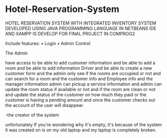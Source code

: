 # Hotel-Reservation-System


HOTEL RESERVATION SYSTEM WITH INTEGRATED INVENTORY SYSTEM DEVELOPED USING JAVA PROGRAMMING LANGUAGE IN NETBEANS IDE AND XAMPP IS DEVELOP FOR FINAL PROJECT IN COMPROG2


Include features:
• Login
• Admin Control


The Admin

have access to be able to add customer information and be able to add a room and be able to add information Driver and be able to create a new customer form and the admin only see
if the rooms are occupied or not and can search for a room and
the customer info and Employee info and the manager information admin can pickup a service information and admin can update the room status if available or not and if the room are clean or not and update the status of the customer on how much they paid or the customer is having a pending amount and once the customer checks out the account of the user will disappear.




-the creator of the system

unfortunately If you're wondering why it's empty, it's because of the system it was created on is on my old laptop and my laptop is completely broken.
 
